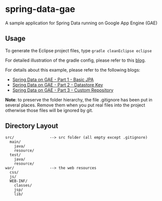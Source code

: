 spring-data-gae
===============

A sample application for Spring Data running on Google App Engine (GAE)

## Usage

To generate the Eclipse project files, type `gradle cleanEclipse eclipse`

For detailed illustration of the gradle config, please refer to this [blog](http://tommysiu.blogspot.hk/2014/01/gradle-project-template-for-eclipse.html).

For details about this example, please refer to the following blogs:

* [Spring Data on GAE - Part 1 - Basic JPA]
* [Spring Data on GAE - Part 2 - Datastore Key]
* [Spring Data on GAE - Part 3 - Custom Repository]


__Note__: to preserve the folder hierarchy, the file .gitignore has been put in several places. Remove them when you put real files into the project otherwise those files will be ignored by git.

## Directory Layout

    src/                --> src folder (all empty except .gitignore)
      main/             
        java/           
        resource/       
      test/             
        java/           
        resource/       
    war/                --> the web resources
      css/              
      js/               
      WEB-INF/
        classes/
        jsp/
        lib/

[Spring Data on GAE - Part 1 - Basic JPA]: http://tommysiu.blogspot.hk/2014/01/spring-data-on-gae-part-1.html
[Spring Data on GAE - Part 2 - Datastore Key]: http://tommysiu.blogspot.hk/2014/02/spring-data-on-gae-part-2-datastore-key.html
[Spring Data on GAE - Part 3 - Custom Repository]: http://tommysiu.blogspot.hk/2014/02/spring-data-on-gae-part-3-custom.html

